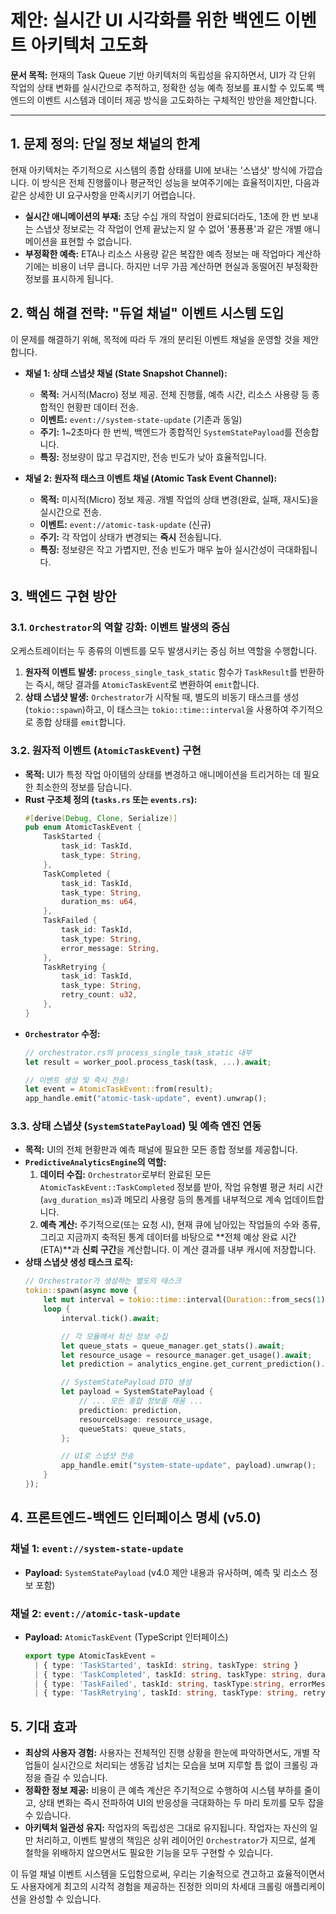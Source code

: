 # 제안: 실시간 UI 시각화를 위한 백엔드 이벤트 아키텍처 고도화

**문서 목적:** 현재의 Task Queue 기반 아키텍처의 독립성을 유지하면서, UI가 각 단위 작업의 상태 변화를 실시간으로 추적하고, 정확한 성능 예측 정보를 표시할 수 있도록 백엔드의 이벤트 시스템과 데이터 제공 방식을 고도화하는 구체적인 방안을 제안합니다.

--- 

## 1. 문제 정의: 단일 정보 채널의 한계

현재 아키텍처는 주기적으로 시스템의 종합 상태를 UI에 보내는 '스냅샷' 방식에 가깝습니다. 이 방식은 전체 진행률이나 평균적인 성능을 보여주기에는 효율적이지만, 다음과 같은 상세한 UI 요구사항을 만족시키기 어렵습니다.

-   **실시간 애니메이션의 부재:** 초당 수십 개의 작업이 완료되더라도, 1초에 한 번 보내는 스냅샷 정보로는 각 작업이 언제 끝났는지 알 수 없어 '푱푱푱'과 같은 개별 애니메이션을 표현할 수 없습니다.
-   **부정확한 예측:** ETA나 리소스 사용량 같은 복잡한 예측 정보는 매 작업마다 계산하기에는 비용이 너무 큽니다. 하지만 너무 가끔 계산하면 현실과 동떨어진 부정확한 정보를 표시하게 됩니다.

## 2. 핵심 해결 전략: "듀얼 채널" 이벤트 시스템 도입

이 문제를 해결하기 위해, 목적에 따라 두 개의 분리된 이벤트 채널을 운영할 것을 제안합니다.

-   **채널 1: 상태 스냅샷 채널 (State Snapshot Channel):**
    -   **목적:** 거시적(Macro) 정보 제공. 전체 진행률, 예측 시간, 리소스 사용량 등 종합적인 현황판 데이터 전송.
    -   **이벤트:** `event://system-state-update` (기존과 동일)
    -   **주기:** 1~2초마다 한 번씩, 백엔드가 종합적인 `SystemStatePayload`를 전송합니다.
    -   **특징:** 정보량이 많고 무겁지만, 전송 빈도가 낮아 효율적입니다.

-   **채널 2: 원자적 태스크 이벤트 채널 (Atomic Task Event Channel):**
    -   **목적:** 미시적(Micro) 정보 제공. 개별 작업의 상태 변경(완료, 실패, 재시도)을 실시간으로 전송.
    -   **이벤트:** `event://atomic-task-update` (신규)
    -   **주기:** 각 작업이 상태가 변경되는 **즉시** 전송됩니다.
    -   **특징:** 정보량은 작고 가볍지만, 전송 빈도가 매우 높아 실시간성이 극대화됩니다.

## 3. 백엔드 구현 방안

### 3.1. `Orchestrator`의 역할 강화: 이벤트 발생의 중심

오케스트레이터는 두 종류의 이벤트를 모두 발생시키는 중심 허브 역할을 수행합니다.

1.  **원자적 이벤트 발생:** `process_single_task_static` 함수가 `TaskResult`를 반환하는 즉시, 해당 결과를 `AtomicTaskEvent`로 변환하여 `emit`합니다.
2.  **상태 스냅샷 발생:** `Orchestrator`가 시작될 때, 별도의 비동기 태스크를 생성(`tokio::spawn`)하고, 이 태스크는 `tokio::time::interval`을 사용하여 주기적으로 종합 상태를 `emit`합니다.

### 3.2. 원자적 이벤트 (`AtomicTaskEvent`) 구현

-   **목적:** UI가 특정 작업 아이템의 상태를 변경하고 애니메이션을 트리거하는 데 필요한 최소한의 정보를 담습니다.
-   **Rust 구조체 정의 (`tasks.rs` 또는 `events.rs`):**
    ```rust
    #[derive(Debug, Clone, Serialize)]
    pub enum AtomicTaskEvent {
        TaskStarted {
            task_id: TaskId,
            task_type: String,
        },
        TaskCompleted {
            task_id: TaskId,
            task_type: String,
            duration_ms: u64,
        },
        TaskFailed {
            task_id: TaskId,
            task_type: String,
            error_message: String,
        },
        TaskRetrying {
            task_id: TaskId,
            task_type: String,
            retry_count: u32,
        },
    }
    ```
-   **`Orchestrator` 수정:**
    ```rust
    // orchestrator.rs의 process_single_task_static 내부
    let result = worker_pool.process_task(task, ...).await;

    // 이벤트 생성 및 즉시 전송!
    let event = AtomicTaskEvent::from(result);
    app_handle.emit("atomic-task-update", event).unwrap();
    ```

### 3.3. 상태 스냅샷 (`SystemStatePayload`) 및 예측 엔진 연동

-   **목적:** UI의 전체 현황판과 예측 패널에 필요한 모든 종합 정보를 제공합니다.
-   **`PredictiveAnalyticsEngine`의 역할:**
    1.  **데이터 수집:** `Orchestrator`로부터 완료된 모든 `AtomicTaskEvent::TaskCompleted` 정보를 받아, 작업 유형별 평균 처리 시간(`avg_duration_ms`)과 메모리 사용량 등의 통계를 내부적으로 계속 업데이트합니다.
    2.  **예측 계산:** 주기적으로(또는 요청 시), 현재 큐에 남아있는 작업들의 수와 종류, 그리고 지금까지 축적된 통계 데이터를 바탕으로 **전체 예상 완료 시간(ETA)**과 **신뢰 구간**을 계산합니다. 이 계산 결과를 내부 캐시에 저장합니다.
-   **상태 스냅샷 생성 태스크 로직:**
    ```rust
    // Orchestrator가 생성하는 별도의 태스크
    tokio::spawn(async move {
        let mut interval = tokio::time::interval(Duration::from_secs(1));
        loop {
            interval.tick().await;

            // 각 모듈에서 최신 정보 수집
            let queue_stats = queue_manager.get_stats().await;
            let resource_usage = resource_manager.get_usage().await;
            let prediction = analytics_engine.get_current_prediction().await;

            // SystemStatePayload DTO 생성
            let payload = SystemStatePayload {
                // ... 모든 종합 정보를 채움 ...
                prediction: prediction,
                resourceUsage: resource_usage,
                queueStats: queue_stats,
            };

            // UI로 스냅샷 전송
            app_handle.emit("system-state-update", payload).unwrap();
        }
    });
    ```

## 4. 프론트엔드-백엔드 인터페이스 명세 (v5.0)

### 채널 1: `event://system-state-update`
-   **Payload:** `SystemStatePayload` (v4.0 제안 내용과 유사하며, 예측 및 리소스 정보 포함)

### 채널 2: `event://atomic-task-update`
-   **Payload:** `AtomicTaskEvent` (TypeScript 인터페이스)
    ```typescript
    export type AtomicTaskEvent = 
      | { type: 'TaskStarted', taskId: string, taskType: string }
      | { type: 'TaskCompleted', taskId: string, taskType: string, durationMs: number }
      | { type: 'TaskFailed', taskId: string, taskType:string, errorMessage: string }
      | { type: 'TaskRetrying', taskId: string, taskType: string, retryCount: number };
    ```

## 5. 기대 효과

-   **최상의 사용자 경험:** 사용자는 전체적인 진행 상황을 한눈에 파악하면서도, 개별 작업들이 실시간으로 처리되는 생동감 넘치는 모습을 보며 지루할 틈 없이 크롤링 과정을 즐길 수 있습니다.
-   **정확한 정보 제공:** 비용이 큰 예측 계산은 주기적으로 수행하여 시스템 부하를 줄이고, 상태 변화는 즉시 전파하여 UI의 반응성을 극대화하는 두 마리 토끼를 모두 잡을 수 있습니다.
-   **아키텍처 일관성 유지:** 작업자의 독립성은 그대로 유지됩니다. 작업자는 자신의 일만 처리하고, 이벤트 발생의 책임은 상위 레이어인 `Orchestrator`가 지므로, 설계 철학을 위배하지 않으면서도 필요한 기능을 모두 구현할 수 있습니다.

이 듀얼 채널 이벤트 시스템을 도입함으로써, 우리는 기술적으로 견고하고 효율적이면서도 사용자에게 최고의 시각적 경험을 제공하는 진정한 의미의 차세대 크롤링 애플리케이션을 완성할 수 있습니다.
